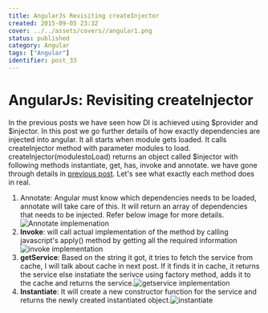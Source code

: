 ```yaml
---
title: AngularJs Revisiting createInjector
created: 2015-09-05 23:32
cover: ../../assets/covers//angular1.png
status: published
category: Angular
tags: ["Angular"]
identifier: post_33
---
```



# AngularJs: Revisiting createInjector

In the previous posts we have seen how DI is achieved using $provider and $injector. In this post we go further details of how exactly dependencies are injected into angular. It all starts when module gets loaded. It calls createInjector method with parameter modules to load. createInjector(modulestoLoad) returns an object called $injector with following methods instantiate, get, has, invoke and annotate. we have gone through details in [previous post](https://techanand.wordpress.com/2015/09/01/angularjs-notes-understand-di-injector/). Let's see what exactly each method does in real. 

  1. Annotate: Angular must know which dependencies needs to be loaded, annotate will take care of this. It will return an array of dependencies that needs to be injected. Refer below image for more details.![Annotate implemenation](https://techanand.files.wordpress.com/2015/09/annotate.jpg)
  2. **Invoke**: will call actual implementation of the method by calling javascript's apply() method by getting all the required information![invoke implementation](https://techanand.files.wordpress.com/2015/09/invoke.jpg)
  3. **getService**: Based on the string it got, it tries to fetch the service from cache, I will talk about cache in next post. If it finds it in cache, it returns the service else instatiate the serivce using factory method, adds it to the cache and returns the service.![getservice implementation](https://techanand.files.wordpress.com/2015/09/getservice.jpg)
  4. **Instantiate**: It will create a new constructor function for the service and returns the newly created instantiated object.![instantiate](https://techanand.files.wordpress.com/2015/09/instantiate.jpg)